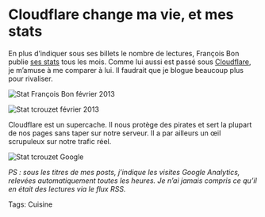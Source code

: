 # Cloudflare change ma vie, et mes stats

En plus d’indiquer sous ses billets le nombre de lectures, François Bon publie [ses stats](http://www.tierslivre.net/spip/spip.php?article3426) tous les mois. Comme lui aussi est passé sous [Cloudflare](https://www.cloudflare.com), je m’amuse à me comparer à lui. Il faudrait que je blogue beaucoup plus pour rivaliser.

![Stat François Bon février 2013](http://blog.tcrouzet.comhttps://tcrouzet.com/images_tc/2013/03/statfb1.jpg)

![Stat tcrouzet février 2013](http://blog.tcrouzet.comhttps://tcrouzet.com/images_tc/2013/03/stat1.png)

Cloudflare est un supercache. Il nous protège des pirates et sert la plupart de nos pages sans taper sur notre serveur. Il a par ailleurs un œil scrupuleux sur notre trafic réel.

![Stat tcrouzet Google](http://blog.tcrouzet.comhttps://tcrouzet.com/images_tc/2013/03/stat2.jpg)

*PS : sous les titres de mes posts, j’indique les visites Google Analytics, relevées automatiquement toutes les heures. Je n’ai jamais compris ce qu’il en était des lectures via le flux RSS.*

Tags: Cuisine
